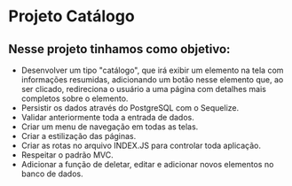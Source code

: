 # Projeto Catálogo

## Nesse projeto tinhamos como objetivo:

* Desenvolver um tipo "catálogo", que irá exibir um elemento na tela com informações resumidas, adicionando um botão nesse elemento que, ao ser clicado, redireciona o usuário a uma página com detalhes mais completos sobre o elemento.
* Persistir os dados através do PostgreSQL com o Sequelize.
* Validar anteriormente toda a entrada de dados.
* Criar um menu de navegação em todas as telas.
* Criar a estilização das páginas.
* Criar as rotas no arquivo INDEX.JS para controlar toda aplicação.
* Respeitar o padrão MVC. 
* Adicionar a função de deletar, editar e adicionar novos elementos no banco de dados.
